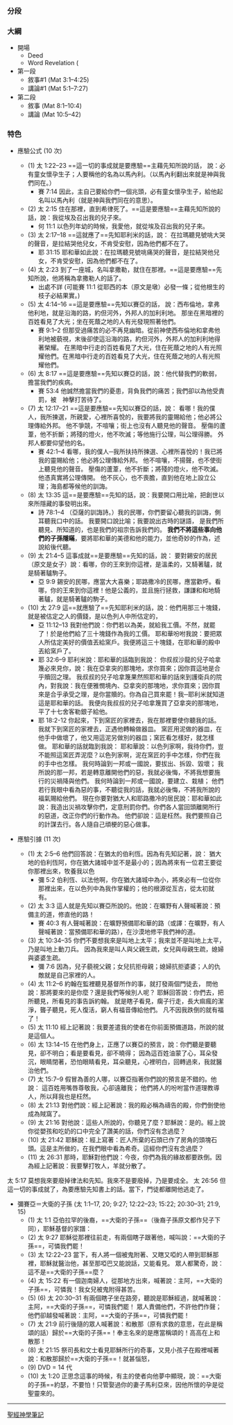 
### 分段


### 大綱
- 開場
	- Deed
	- Word Revelation (
- 第一段
	- 敘事#1 (Mat 3:1–4:25)
	- 講論#1 (Mat 5:1–7:27)
- 第二段
	- 敘事 (Mat 8:1–10:4)
	- 講論 (Mat 10:5–42)

### 特色
- 應驗公式 (10 次)
	- (1) 太 1:22–23 ==這一切的事成就是要應驗==主藉先知所說的話， 說：必有童女懷孕生子；人要稱他的名為以馬內利。（以馬內利翻出來就是神與我們同在。）
		- 賽 7:14 因此，主自己要給你們一個兆頭，必有童女懷孕生子，給他起名叫以馬內利（就是神與我們同在的意思）。
	- (2) 太 2:15 住在那裡，直到希律死了。==這是要應驗==主藉先知所說的話，說：我從埃及召出我的兒子來。
		- 何 11:1 以色列年幼的時候，我愛他，就從埃及召出我的兒子來。
	- (3) 太 2:17–18 ==這就應了==先知耶利米的話，說： 在拉瑪聽見號咷大哭的聲音，是拉結哭他兒女，不肯受安慰，因為他們都不在了。
		- 耶 31:15 耶和華如此說：在拉瑪聽見號咷痛哭的聲音，是拉結哭他兒女，不肯受安慰，因為他們都不在了。
	- (4) 太 2:23 到了一座城，名叫拿撒勒，就住在那裡。==這是要應驗==先知所說，他將稱為拿撒勒人的話了。
		- 出處不詳 (可能賽 11:1 從耶西的本（原文是墩）必發一條；從他根生的枝子必結果實。)
	- (5) 太 4:14–16  ==這是要應驗==先知以賽亞的話， 說：西布倫地，拿弗他利地，就是沿海的路，約但河外，外邦人的加利利地。 那坐在黑暗裡的百姓看見了大光；坐在死蔭之地的人有光發現照著他們。
		- 賽 9:1–2  但那受過痛苦的必不再見幽暗。從前神使西布倫地和拿弗他利地被藐視，末後卻使這沿海的路，約但河外，外邦人的加利利地得著榮耀。 在黑暗中行走的百姓看見了大光，住在死蔭之地的人有光照耀他們。在黑暗中行走的百姓看見了大光，住在死蔭之地的人有光照耀他們。
	- (6) 太 8:17 ==這是要應驗==先知以賽亞的話，說：他代替我們的軟弱，擔當我們的疾病。
		- 賽 53:4 他誠然擔當我們的憂患，背負我們的痛苦；我們卻以為他受責罰，被　神擊打苦待了。
	- (7) 太 12:17–21  ==這是要應驗==先知以賽亞的話，說： 看哪！我的僕人，我所揀選，所親愛，心裡所喜悅的，我要將我的靈賜給他；他必將公理傳給外邦。 他不爭競，不喧嚷；街上也沒有人聽見他的聲音。 壓傷的蘆葦，他不折斷；將殘的燈火，他不吹滅；等他施行公理，叫公理得勝。 外邦人都要仰望他的名。
		- 賽 42:1–4 看哪，我的僕人─我所扶持所揀選、心裡所喜悅的！我已將我的靈賜給他；他必將公理傳給外邦。 他不喧嚷，不揚聲，也不使街上聽見他的聲音。 壓傷的蘆葦，他不折斷；將殘的燈火，他不吹滅。他憑真實將公理傳開。 他不灰心，也不喪膽，直到他在地上設立公理；海島都等候他的訓誨。
	- (8) 太 13:35 這==是要應驗==先知的話，說：我要開口用比喻，把創世以來所隱藏的事發明出來。
		- 詩 78:1–4  （亞薩的訓誨詩。）我的民哪，你們要留心聽我的訓誨，側耳聽我口中的話。 我要開口說比喻；我要說出古時的謎語， 是我們所聽見、所知道的，也是我們的祖宗告訴我們的。 **我們不將這些事向他們的子孫隱瞞**，要將耶和華的美德和他的能力，並他奇妙的作為，述說給後代聽。
	- (9) 太 21:4–5  這事成就==是要應驗==先知的話，說： 要對錫安的居民（原文是女子）說：看哪，你的王來到你這裡，是溫柔的，又騎著驢，就是騎著驢駒子。
		- 亞 9:9 錫安的民哪，應當大大喜樂；耶路撒冷的民哪，應當歡呼。看哪，你的王來到你這裡！他是公義的，並且施行拯救，謙謙和和地騎著驢，就是騎著驢的駒子。
	- (10) 太 27:9 這==就應驗了==先知耶利米的話，說：他們用那三十塊錢，就是被估定之人的價錢，是以色列人中所估定的，
		- 亞 11:12–13 我對他們說：你們若以為美，就給我工價。不然，就罷了！於是他們給了三十塊錢作為我的工價。 耶和華吩咐我說：要把眾人所估定美好的價值丟給窯戶。我便將這三十塊錢，在耶和華的殿中丟給窯戶了。
		- 耶 32:6–9 耶利米說：耶和華的話臨到我說： 你叔叔沙龍的兒子哈拿篾必來見你，說：我在亞拿突的那塊地，求你買來；因你買這地是合乎贖回之理。 我叔叔的兒子哈拿篾果然照耶和華的話來到護衛兵的院內，對我說：我在便雅憫境內、亞拿突的那塊地，求你買來；因你買來是合乎承受之理，是你當贖的。你為自己買來罷！我─耶利米就知道這是耶和華的話。 我便向我叔叔的兒子哈拿篾買了亞拿突的那塊地，平了十七舍客勒銀子給他。
		- 耶 18:2-12 你起來，下到窯匠的家裡去，我在那裡要使你聽我的話。 我就下到窯匠的家裡去，正遇他轉輪做器皿。 窯匠用泥做的器皿，在他手中做壞了，他又用這泥另做別的器皿；窯匠看怎樣好，就怎樣做。 耶和華的話就臨到我說： 耶和華說：以色列家啊，我待你們，豈不能照這窯匠弄泥麼？以色列家啊，泥在窯匠的手中怎樣，你們在我的手中也怎樣。 我何時論到一邦或一國說，要拔出、拆毀、毀壞； 我所說的那一邦，若是轉意離開他們的惡，我就必後悔，不將我想要施行的災禍降與他們。 我何時論到一邦或一國說，要建立、栽植； 他們若行我眼中看為惡的事，不聽從我的話，我就必後悔，不將我所說的福氣賜給他們。 現在你要對猶大人和耶路撒冷的居民說：耶和華如此說：我造出災禍攻擊你們，定意刑罰你們。你們各人當回頭離開所行的惡道，改正你們的行動作為。 他們卻說：這是枉然。我們要照自己的計謀去行。各人隨自己頑梗的惡心做事。


- 應驗引據 (11 次)
	- (1) 太 2:5–6 他們回答說：在猶太的伯利恆。因為有先知記著，說： 猶大地的伯利恆阿，你在猶大諸城中並不是最小的；因為將來有一位君王要從你那裡出來，牧養我以色
		- 彌 5:2 伯利恆、以法他啊，你在猶大諸城中為小，將來必有一位從你那裡出來，在以色列中為我作掌權的；他的根源從亙古，從太初就有。
	- (2) 太 3:3 這人就是先知以賽亞所說的。他說：在曠野有人聲喊著說：預備主的道，修直他的路！
		- 賽 40:3 有人聲喊著說：在曠野預備耶和華的路（或譯：在曠野，有人聲喊著說：當預備耶和華的路），在沙漠地修平我們神的道。
	- (3) 太 10:34–35 你們不要想我來是叫地上太平；我來並不是叫地上太平，乃是叫地上動刀兵。 因為我來是叫人與父親生疏，女兒與母親生疏，媳婦與婆婆生疏。
		- 彌 7:6  因為，兒子藐視父親；女兒抗拒母親；媳婦抗拒婆婆；人的仇敵就是自己家裡的人。
	- (4) 太 11:2–6 約翰在監裡聽見基督所作的事，就打發兩個門徒去， 問他說：那將要來的是你麼？還是我們等候別人呢？ 耶穌回答說：你們去，把所聽見，所看見的事告訴約翰。 就是瞎子看見，瘸子行走，長大痲瘋的潔淨，聾子聽見，死人復活，窮人有福音傳給他們。 凡不因我跌倒的就有福了！
	- (5) 太 11:10 經上記著說：我要差遣我的使者在你前面預備道路，所說的就是這個人。
	- (6) 太 13:14–15 在他們身上，正應了以賽亞的預言，說：你們聽是要聽見，卻不明白；看是要看見，卻不曉得； 因為這百姓油蒙了心，耳朵發沉，眼睛閉著，恐怕眼睛看見，耳朵聽見，心裡明白，回轉過來，我就醫治他們。
	- (7) 太 15:7–9 假冒為善的人哪，以賽亞指著你們說的預言是不錯的。他說： 這百姓用嘴唇尊敬我，心卻遠離我； 他們將人的吩咐當作道理教導人，所以拜我也是枉然。
	- (8) 太 21:13 對他們說：經上記著說：我的殿必稱為禱告的殿，你們倒使他成為賊窩了。
	- (9) 太 21:16 對他說：這些人所說的，你聽見了麼？耶穌說：是的。經上說你從嬰孩和吃奶的口中完全了讚美的話，你們沒有念過麼？
	- (10) 太 21:42 耶穌說：經上寫著：匠人所棄的石頭已作了房角的頭塊石頭。這是主所做的，在我們眼中看為希奇。這經你們沒有念過麼？
	- (11) 太 26:31 那時，耶穌對他們說：今夜，你們為我的緣故都要跌倒。因為經上記著說：我要擊打牧人，羊就分散了。

太 5:17 莫想我來要廢掉律法和先知。我來不是要廢掉，乃是要成全。
太 26:56 但這一切的事成就了，為要應驗先知書上的話。當下，門徒都離開他逃走了。

- 彌賽亞＝大衛的子孫 (太 1:1–17, 20; 9:27; 12:22–23; 15:22; 20:30–31; 21:9, 15)
	- (1) 太 1:1 亞伯拉罕的後裔，==大衛的子孫==（後裔子孫原文都作兒子下同），耶穌基督的家譜：
	- (2) 太 9:27 耶穌從那裡往前走，有兩個瞎子跟著他，喊叫說：==大衛的子孫==，可憐我們罷！
	- (3) 太 12:22–23  當下，有人將一個被鬼附著、又瞎又啞的人帶到耶穌那裡，耶穌就醫治他，甚至那啞巴又能說話，又能看見。 眾人都驚奇，說：這不是==大衛的子孫==麼？
	- (4) 太 15:22 有一個迦南婦人，從那地方出來，喊著說：主阿，==大衛的子孫==，可憐我！我女兒被鬼附得甚苦。
	- (5) (6) 太 20:30–31 有兩個瞎子坐在路旁，聽說是耶穌經過，就喊著說：主阿，==大衛的子孫==，可憐我們罷！ 眾人責備他們，不許他們作聲；他們卻越發喊著說：主阿，==大衛的子孫==，可憐我們罷！
	- (7) 太 21:9 前行後隨的眾人喊著說：和散那（原有求救的意思，在此是稱頌的話）歸於==大衛的子孫==！奉主名來的是應當稱頌的！高高在上和散那！
	- (8) 太 21:15 祭司長和文士看見耶穌所行的奇事，又見小孩子在殿裡喊著說：和散那歸於==大衛的子孫==！就甚惱怒，
	- (9) DVD = 14 代
	- (10) 太 1:20 正思念這事的時候，有主的使者向他夢中顯現，說：==大衛的子孫==約瑟，不要怕！只管娶過你的妻子馬利亞來，因他所懷的孕是從聖靈來的。



---

[聖經神學筆記](%E8%81%96%E7%B6%93%E7%A5%9E%E5%AD%B8%E7%AD%86%E8%A8%98.md)